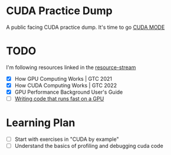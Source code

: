 # CUDA Practice Dump
A public facing CUDA practice dump. It's time to go [CUDA MODE](https://github.com/cuda-mode)

# TODO
I'm following resources linked in the [resource-stream](https://github.com/cuda-mode/resource-stream)
- [x] How GPU Computing Works | GTC 2021
- [x] How CUDA Computing Works | GTC 2022
- [x] GPU Performance Background User's Guide
- [ ] [Writing code that runs fast on a GPU](https://youtu.be/8sDg-lD1fZQ?si=8e5t2CXsgS6-2cYV)

# Learning Plan
- [ ] Start with exercises in "CUDA by example"
- [ ] Understand the basics of profiling and debugging cuda code
